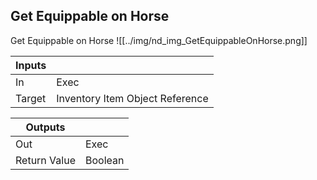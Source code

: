 ## Get Equippable on Horse
Get Equippable on Horse
![[../img/nd_img_GetEquippableOnHorse.png]]

|Inputs||
|--|--|
| In | Exec |
| Target | Inventory Item Object Reference |

|Outputs||
|--|--|
| Out | Exec |
| Return Value | Boolean |
